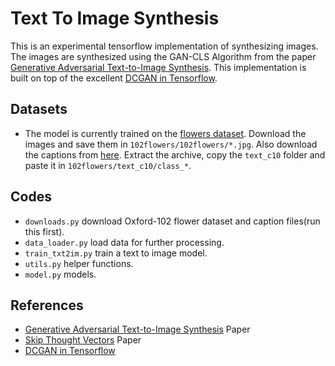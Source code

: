 # Text To Image Synthesis 


This is an experimental tensorflow implementation of synthesizing images. The images are synthesized using the GAN-CLS Algorithm from the paper [Generative Adversarial Text-to-Image Synthesis][2]. This implementation is built on top of the excellent [DCGAN in Tensorflow][3].


## Datasets
- The model is currently trained on the [flowers dataset][5]. Download the images and save them in ```102flowers/102flowers/*.jpg```.  Also download the captions from [here][6]. Extract the archive, copy the ```text_c10``` folder and paste it in ```102flowers/text_c10/class_*```.  

## Codes
- `downloads.py` download Oxford-102 flower dataset and caption files(run this first).
- `data_loader.py` load data for further processing.
- `train_txt2im.py` train a text to image model.
- `utils.py` helper functions.
- `model.py` models.

## References
- [Generative Adversarial Text-to-Image Synthesis][2] Paper
- [Skip Thought Vectors][1] Paper
- [DCGAN in Tensorflow][3]

[1]:http://arxiv.org/abs/1506.06726
[2]:http://arxiv.org/abs/1605.05396
[3]:https://github.com/zsdonghao/dcgan
[4]:https://github.com/tensorflow/tensorflow
[5]:http://www.robots.ox.ac.uk/~vgg/data/flowers/102/
[6]:https://drive.google.com/file/d/0B0ywwgffWnLLcms2WWJQRFNSWXM/view
